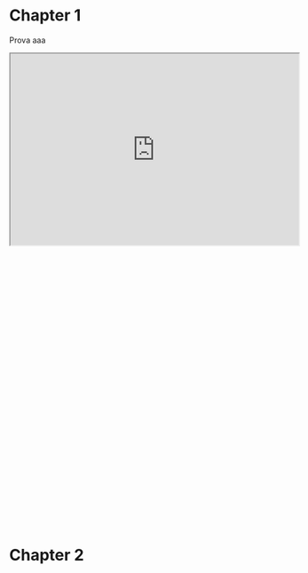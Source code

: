 # Chapter 1

Prova aaa

<iframe width="520" height="345" src="https://www.youtube.com/embed/tgbNymZ7vqY">
</iframe>

<div style="width: 100%; height: 500px;" id='paper'></div>

# Chapter 2
